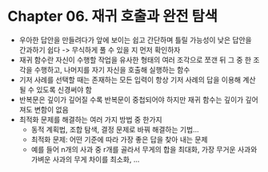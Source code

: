 # Chapter 06. 재귀 호출과 완전 탐색

- 우아한 답안을 만들려다가 앞에 보이는 쉽고 간단하며 틀릴 가능성이 낮은 답안을 간과하기 쉽다 -> 무식하게 풀 수 있을 지 먼저 확인하자
- 재귀 함수란 자신이 수행할 작업을 유사한 형태의 여러 조각으로 쪼갠 뒤 그 중 한 조각을 수행하고, 나머지를 자기 자신을 호출해 실행하는 함수
- 기저 사례를 선택할 때는 존재하는 모든 입력이 항상 기저 사례의 답을 이용해 계산될 수 있도록 신경써야 함
- 반복문은 깊이가 깊어질 수록 반복문이 중첩되어야 하지만 재귀 함수는 깊이가 깊어져도 변함이 없음
- 최적화 문제를 해결하는 여러 가지 방법 중 한가지
  - 동적 계획법, 조합 탐색, 결정 문제로 바꿔 해결하는 기법...
  - 최적화 문제: 어떤 기준에 따라 가장 좋은 답을 찾아 내는 문제
  - 예를 들어 n개의 사과 중 r개를 골라서 무게의 합을 최대화, 가장 무거운 사과와 가벼운 사과의 무게 차이를 최소화, ...
